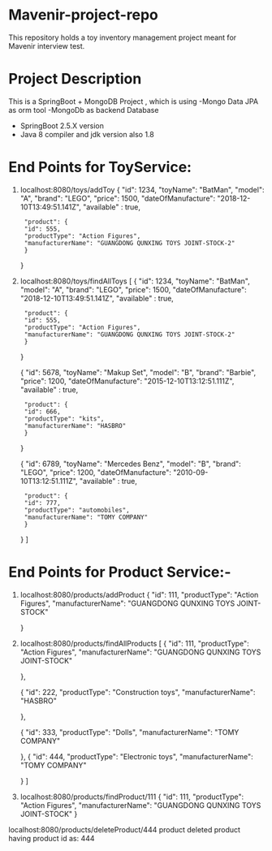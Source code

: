 # Mavenir-project-repo
This repository holds a toy inventory management project meant for Mavenir  interview test.



# Project Description

This is a SpringBoot + MongoDB Project , which is using 
  -Mongo Data JPA as orm tool
  -MongoDb as backend Database
  - SpringBoot 2.5.X version
  - Java 8 compiler and jdk version also 1.8


# End Points for ToyService:

1. localhost:8080/toys/addToy
{
	"id": 1234,
	"toyName": "BatMan",
	"model": "A",
	"brand": "LEGO",
	"price": 1500,
	"dateOfManufacture": "2018-12-10T13:49:51.141Z",
	"available" : true,

		"product": {
		"id": 555,
		"productType": "Action Figures",
		"manufacturerName": "GUANGDONG QUNXING TOYS JOINT-STOCK-2"
		}
	}


2. localhost:8080/toys/findAllToys
[
	{
	"id": 1234,
	"toyName": "BatMan",
	"model": "A",
	"brand": "LEGO",
	"price": 1500,
	"dateOfManufacture": "2018-12-10T13:49:51.141Z",
	"available" : true,

		"product": {
		"id": 555,
		"productType": "Action Figures",
		"manufacturerName": "GUANGDONG QUNXING TOYS JOINT-STOCK-2"
		}
	}

	{
	"id": 5678,
	"toyName": "Makup Set",
	"model": "B",
	"brand": "Barbie",
	"price": 1200,
	"dateOfManufacture": "2015-12-10T13:12:51.111Z",
	"available" : true,

		"product": {
		"id": 666,
		"productType": "kits",
		"manufacturerName": "HASBRO"
		}
	}

	{
	"id": 6789,
	"toyName": "Mercedes Benz",
	"model": "B",
	"brand": "LEGO",
	"price": 1200,
	"dateOfManufacture": "2010-09-10T13:12:51.111Z",
	"available" : true,

		"product": {
		"id": 777,
		"productType": "automobiles",
		"manufacturerName": "TOMY COMPANY"
		}
	}
]

# End Points for Product Service:-

1. localhost:8080/products/addProduct
{
        "id": 111,
        "productType": "Action Figures",
		"manufacturerName": "GUANGDONG QUNXING TOYS JOINT-STOCK"
        
    }


2. localhost:8080/products/findAllProducts
[
    {
        "id": 111,
        "productType": "Action Figures",
		"manufacturerName": "GUANGDONG QUNXING TOYS JOINT-STOCK"
        
    },
	
	{
        "id": 222,
        "productType": "Construction toys",
		"manufacturerName": "HASBRO"
        
    },
	
	{
        "id": 333,
        "productType": "Dolls",
		"manufacturerName": "TOMY COMPANY"
        
    },
	{
        "id": 444,
        "productType": "Electronic toys",
		"manufacturerName": "TOMY COMPANY"
        
    }
]

3. localhost:8080/products/findProduct/111
{
    "id": 111,
    "productType": "Action Figures",
    "manufacturerName": "GUANGDONG QUNXING TOYS JOINT-STOCK"
}

localhost:8080/products/deleteProduct/444
product deleted product having product id as: 444



